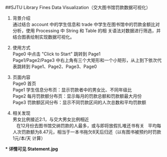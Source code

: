 ##SJTU Library Fines Data Visualization（交大图书馆罚款数据可视化）
  
1. 背景介绍  
    通过结合 account 中的学生信息和 trade 中学生在图书馆中的罚款金额比对分析，使用 Processing 中 String 和 Table 的相    关语法对数据进行筛选，并结合图表绘制实现数据可视化。  
    
2. 使用方式  
    Page0 中点击 "Click to Start" 跳转到 Page1  
    Page1/Page2/Page3 中右上角有三个大矩形和一个小矩形，从上到下依次代表跳转到 Page1、Page2、Page3、Page0  
  
3. 页面内容  
    Page0 首页  
    Page1 学生信息分布页：显示罚款者中的男女比、不同年级比  
    Page2 每月罚款额分布页：显示每月的罚款总额和罚款额最大月份  
    Page3 罚款额区间分布：显示不同罚款区间的人次总数和平均罚款额  
  
4. 相关发现  
    男女比例接近2:1，与交大男女比例相近  
    在12月份去图书馆交纳罚款的人最多，或与即将放假扎堆还书有关  
    平均每人次罚款额为8.47元，相当于一本书拖欠8天后归还（以有图书被预约时罚款 1元/本/天 计算）  
  
**\* 详情可见 Statement.jpg**
